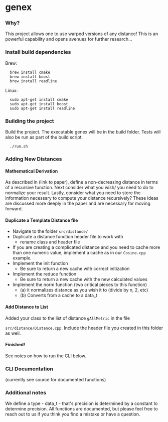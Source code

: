 
# genex

### Why?
This project allows one to use warped versions of any distance! This is an  powerful capability and opens avenues for further research...

### Install build dependencies

Brew:
```
  brew install cmake
  brew install boost
  brew install readline
```

Linux:
```
  sudo apt-get install cmake
  sudo apt-get install boost
  sudo apt-get install readline
```

### Building the project
Build the project. The executable genex will be in the build folder.
Tests will also be run as part of the build script.

```
  ./run.sh
```

### Adding New Distances

#### Mathematical Derivation
As described in (link to paper), define a non-decreasing distance in terms
of a recursive function. Next consider what you wish/ you need to do to
normalize your result. Lastly, consider what you need to store the information
necessary to compute your distance recursively? These ideas are discussed
more deeply in the paper and are necessary for moving forward.

#### Duplicate a Template Distance file
* Navigate to the folder `src/distance/`
* Duplicate a distance function header file to work with
  * rename class and header file
* If you are creating a complicated distance and you need to cache more
than one numeric value, implement a cache as in our `Cosine.cpp` example.
* Implement the init function
  * Be sure to return a new cache with correct initization
* Implement the reduce function
  * Be sure to return a new cache with the new calculated values
* Implement the norm function (two critical pieces to this function)
  * (a) it normalizes distance as you wish it to (divide by n, 2, etc)
  * (b) Converts from a cache to a data_t

#### Add Distance to List
Added your class to the list of distance `gAllMetric` in the file

`src/distance/Distance.cpp`. Include the header file you created in
this folder as well.

#### Finished!
See notes on how to run the CLI below.

### CLI Documentation
(currently see source for documented functions)

### Additional notes
We define a type - data_t - that's precision is determined by a constant
to determine precision. All functions are documented, but please feel free to reach out to us if you think you find a mistake or have a question.
